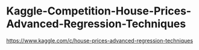 # Kaggle-Competition-House-Prices-Advanced-Regression-Techniques
https://www.kaggle.com/c/house-prices-advanced-regression-techniques
